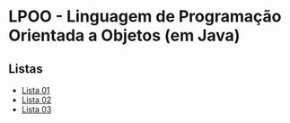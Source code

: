# LPOO - Linguagem de Programação Orientada a Objetos (em Java)

## Listas

* [Lista 01](aa_files/listas/01/lista01AA.pdf)
* [Lista 02](aa_files/listas/02/lista02AA.pdf)
* [Lista 03](aa_files/listas/03/lista03AA.pdf)
